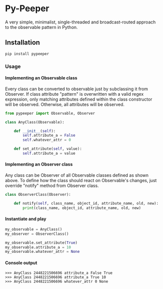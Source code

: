 # Py-Peeper
A very simple, minimalist, single-threaded and broadcast-routed approach to the observable pattern in Python.

## Installation
```python
pip install pypeeper
```


### Usage
#### Implementing an Observable class
Every class can be converted to observable just by subclassing it from
Observer. If class attribute "pattern" is overwritten with a valid regex
expression, only matching attributes defined within the class constructor will
be observed. Otherwise, all attributes will be observed.
```python
from pypeeper import Observable, Observer

class AnyClass(Observable):

    def __init__(self):
        self.attribute_a = False
        self.whatever_attr = 0

    def set_attribute(self, value):
        self.attribute_a = value
```
#### Implementing an Observer class
Any class can be Observer of all Observable classes defined as shown above. To
define how the class should react on Observable's changes, just override
"notify" method from Observer class.
```python
class ObserverClass(Observer):

    def notify(self, class_name, object_id, attribute_name, old, new):
        print(class_name, object_id, attribute_name, old, new)

```
#### Instantiate and play
```python
my_observable = AnyClass()
my_observer = ObserverClass()

my_observable.set_attribute(True)
my_observable.attribute_a = 10
my_observable.whatever_attr = None
```
#### Console output
```
>>> AnyClass 2448221506696 attribute_a False True
>>> AnyClass 2448221506696 attribute_a True 10
>>> AnyClass 2448221506696 whatever_attr 0 None
```